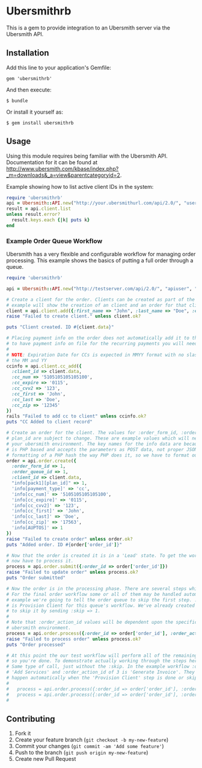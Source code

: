 # Ubersmithrb

This is a gem to provide integration to an Ubersmith server via the Ubersmith API.

## Installation

Add this line to your application's Gemfile:

    gem 'ubersmithrb'

And then execute:

    $ bundle

Or install it yourself as:

    $ gem install ubersmithrb

## Usage

Using this module requires being familiar with the Ubersmith API. Documentation for it 
can be found at http://www.ubersmith.com/kbase/index.php?_m=downloads&_a=view&parentcategoryid=2.

Example showing how to list active client IDs in the system:

```ruby
require 'ubersmithrb'
api = Ubersmith::API.new("http://your.ubersmithurl.com/api/2.0/", "username", "token")
result = api.client.list
unless result.error?
  result.keys.each {|k| puts k}
end
```

### Example Order Queue Workflow

Ubersmith has a very flexible and configurable workflow for managing order processing. This
example shows the basics of putting a full order through a queue.

```ruby
require 'ubersmithrb'

api = Ubersmith::API.new("http://testserver.com/api/2.0/", "apiuser", "token")

# Create a client for the order. Clients can be created as part of the order process, but this 
# example will show the creation of an client and an order for that client.
client = api.client.add({:first_name => "John", :last_name => "Doe", :email => "jdoe@test.com"})
raise "Failed to create client." unless client.ok?

puts "Client created. ID #{client.data}"

# Placing payment info on the order does not automatically add it to the client too. In order 
# to have payment info on file for the recurring payments you will need to add it to the client.
#
# NOTE: Expiration Date for CCs is expected in MMYY format with no slash or dash in between 
# the MM and YY
ccinfo = api.client.cc_add({
  :client_id => client.data,
  :cc_num => '5105105105105100',
  :cc_expire => '0115',
  :cc_cvv2 => '123',
  :cc_first => 'John',
  :cc_last => 'Doe',
  :cc_zip => '12345'
})
rails "Failed to add cc to client" unless ccinfo.ok?
puts "CC Added to client record"

# Create an order for the client. The values for :order_form_id, :order_queue_id, and the 
# plan_id are subject to change. These are example values which will need changed to match 
# your ubersmith environment. The key names for the info data are because the ubersmith API
# is PHP based and accepts the parameters as POST data, not proper JSON. It assumes POST 
# formatting of a PHP hash the way PHP does it, so we have to format our parameters appropriately.
order = api.order.create({
  :order_form_id => 1,
  :order_queue_id => 1,
  :client_id => client.data,
  "info[pack1][plan_id]" => 1,
  'info[payment_type]' => 'cc',
  'info[cc_num]' => '5105105105105100',
  'info[cc_expire]' => '0115',
  'info[cc_cvv2]' => '123',
  'info[cc_first]' => 'John',
  'info[cc_last]' => 'Doe',
  'info[cc_zip]' => '17563',
  'info[AUPTOS]' => 1
})
raise "Failed to create order" unless order.ok?
puts "Added order. ID #{order['order_id']}"

# Now that the order is created it is in a 'Lead' state. To get the work flow moving we
# now have to process it.
process = api.order.submit({:order_id => order['order_id']})
raise "Failed to update order" unless process.ok?
puts "Order submitted"

# Now the order is in the processing phase. There are several steps which can happen here.
# For the final order workflow some or all of them may be handled automatically. For this
# example we're going to tell the order queue to skip the first step. :order_action_id of 1
# is Provision Client for this queue's workflow. We've already created that so we're going
# to skip it by sending :skip => 1.
#
# Note that :order_action_id values will be dependent upon the specific order queues in your 
# ubersmith environment.
process = api.order.process({:order_id => order['order_id'], :order_action_id => 1, :skip => 1})
raise "Failed to process order" unless process.ok?
puts "Order processed"

# At this point the our test workflow will perform all of the remaining steps automatically,
# so you're done. To demonstrate actually working through the steps here are some examples.
# Same type of call, just without the :skip. In the example workflow :order_action_id of 2 is
# 'Add Services' and :order_action_id of 3 is 'Generate Invoice'. They may be configured to
# happen automatically when the 'Provision Client' step is done or skipped.
#
#   process = api.order.process({:order_id => order['order_id'], :order_action_id => 2})
#   process = api.order.process({:order_id => order['order_id'], :order_action_id => 3})
#
```

## Contributing

1. Fork it
2. Create your feature branch (`git checkout -b my-new-feature`)
3. Commit your changes (`git commit -am 'Add some feature'`)
4. Push to the branch (`git push origin my-new-feature`)
5. Create new Pull Request

